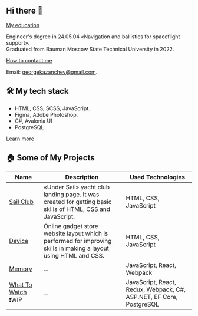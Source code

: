 ## Hi there 👋

<ins>My education</ins>

Engineer's degree in 24.05.04 &laquo;Navigation and ballistics for spaceflight support&raquo;.  
Graduated from Bauman Moscow State Technical University in 2022.

<ins>How to contact me</ins>

Email: georgekazanchev@gmail.com.

## :hammer_and_wrench: My tech stack
- HTML, CSS, SCSS, JavaScript.
- Figma, Adobe Photoshop.
- C#, Avalonia UI
- PostgreSQL

[Learn more](https://github.com/GeorgeKazanchev/GeorgeKazanchev/blob/main/LearningTree.md)

## :house: Some of My Projects

| Name | Description | Used Technologies |
| ---- | ----------- | ----------------- |
| [Sail Club](https://github.com/GeorgeKazanchev/Sail-Club) | &laquo;Under Sail&raquo; yacht club landing page. It was created for getting basic skills of HTML, CSS and JavaScript. | HTML, CSS, JavaScript |
| [Device](https://github.com/GeorgeKazanchev/Device) | Online gadget store website layout which is performed for improving skills in making a layout using HTML and CSS. | HTML, CSS, JavaScript |
| [Memory](https://github.com/GeorgeKazanchev/Memory) | ... | JavaScript, React, Webpack |
| [What To Watch](https://github.com/GeorgeKazanchev/What-To-Watch) &nbsp; :exclamation:WIP | ... | JavaScript, React, Redux, Webpack, C#, ASP.NET, EF Core, PostgreSQL |
